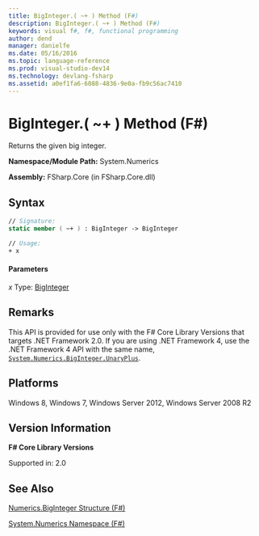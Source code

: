 ```yaml
---
title: BigInteger.( ~+ ) Method (F#)
description: BigInteger.( ~+ ) Method (F#)
keywords: visual f#, f#, functional programming
author: dend
manager: danielfe
ms.date: 05/16/2016
ms.topic: language-reference
ms.prod: visual-studio-dev14
ms.technology: devlang-fsharp
ms.assetid: a0ef1fa6-6088-4836-9e0a-fb9c56ac7410 
---
```


# BigInteger.( ~+ ) Method (F#)

Returns the given big integer.

**Namespace/Module Path:** System.Numerics

**Assembly:** FSharp.Core (in FSharp.Core.dll)


## Syntax

```fsharp
// Signature:
static member ( ~+ ) : BigInteger -> BigInteger

// Usage:
+ x
```

#### Parameters
*x*
Type: [BigInteger](https://msdn.microsoft.com/library/e96b4062-9459-48b2-b558-2138255adefe)

## Remarks
This API is provided for use only with the F# Core Library Versions that targets .NET Framework 2.0. If you are using .NET Framework 4, use the .NET Framework 4 API with the same name, [`System.Numerics.BigInteger.UnaryPlus`](https://msdn.microsoft.com/library/system.numerics.biginteger.op_unaryplus.aspx).

## Platforms
Windows 8, Windows 7, Windows Server 2012, Windows Server 2008 R2

## Version Information
**F# Core Library Versions**

Supported in: 2.0

## See Also
[Numerics.BigInteger Structure &#40;F&#35;&#41;](Numerics.BigInteger-Structure-%5BFSharp%5D.md)

[System.Numerics Namespace &#40;F&#35;&#41;](System.Numerics-Namespace-%5BFSharp%5D.md)